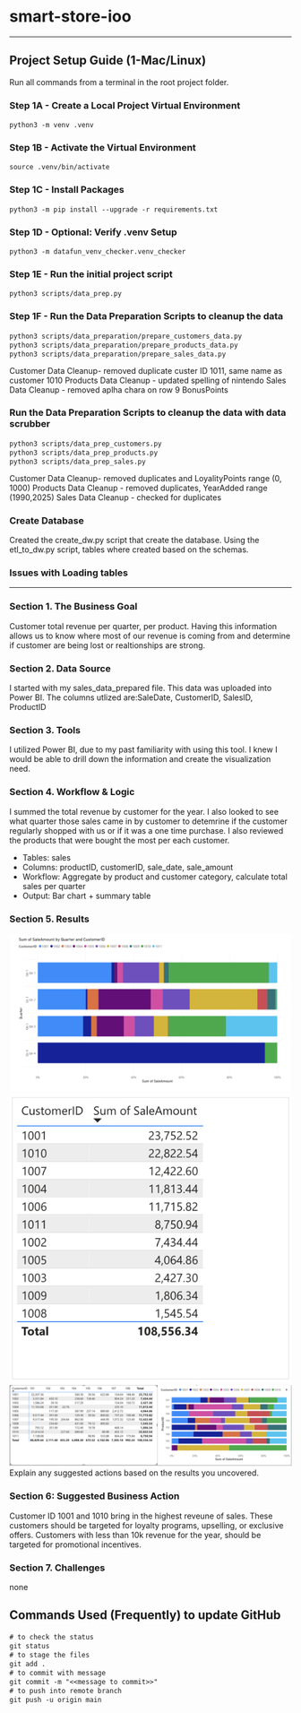# smart-store-ioo
-----

## Project Setup Guide (1-Mac/Linux)

Run all commands from a terminal in the root project folder. 

### Step 1A - Create a Local Project Virtual Environment

```shell
python3 -m venv .venv
```

### Step 1B - Activate the Virtual Environment

```shell
source .venv/bin/activate
```

### Step 1C - Install Packages

```shell
python3 -m pip install --upgrade -r requirements.txt
```

### Step 1D - Optional: Verify .venv Setup

```shell
python3 -m datafun_venv_checker.venv_checker
```

### Step 1E - Run the initial project script

```shell
python3 scripts/data_prep.py
```

### Step 1F - Run the Data Preparation Scripts to cleanup the data

```shell
python3 scripts/data_preparation/prepare_customers_data.py
python3 scripts/data_preparation/prepare_products_data.py
python3 scripts/data_preparation/prepare_sales_data.py
```

Customer Data Cleanup- removed duplicate custer ID 1011, same name as customer 1010
Products Data Cleanup - updated spelling of nintendo
Sales Data Cleanup - removed aplha chara on row 9 BonusPoints 

### Run the Data Preparation Scripts to cleanup the data with data scrubber
```shell
python3 scripts/data_prep_customers.py
python3 scripts/data_prep_products.py
python3 scripts/data_prep_sales.py
```

Customer Data Cleanup- removed duplicates and LoyalityPoints range (0, 1000)
Products Data Cleanup - removed duplicates, YearAdded range (1990,2025)
Sales Data Cleanup - checked for duplicates

### Create Database

Created the create_dw.py script that create the database.  Using the etl_to_dw.py script, tables where created based on the schemas.  

### Issues with Loading tables
-----
### Section 1. The Business Goal 
Customer total revenue per quarter, per product. Having this information allows us to know where most of our revenue is coming from and determine if customer are being lost or realtionships are strong. 
###  Section 2. Data Source
I started with my sales_data_prepared file.  This data was uploaded into Power BI.  The columns utlized are:SaleDate, CustomerID, SalesID, ProductID 
### Section 3. Tools
I utilized Power BI, due to my past familiarity with using this tool. I knew I would be able to drill down the information and create the visualization need. 
### Section 4. Workflow & Logic
I summed the total revenue by customer for the year.  I also looked to see what quarter those sales came in by customer to detemrine if the customer regularly shopped with us or if it was a one time purchase.  I also reviewed the products that were bought the most per each customer. 
- Tables: sales
- Columns: productID, customerID, sale_date, sale_amount
- Workflow: Aggregate by product and customer category, calculate total sales per quarter 
- Output: Bar chart + summary table
### Section 5. Results
 ![alt text](image.png)
 ![alt text](image-1.png)
 ![alt text](image-2.png)
Explain any suggested actions based on the results you uncovered.
### Section 6: Suggested Business Action 
Customer ID 1001 and 1010 bring in the highest reveune of sales.  These customers should be targeted for loyalty programs, upselling, or exclusive offers.  Customers with less than 10k revenue for the year, should be targeted for promotional incentives.
### Section 7. Challenges
none
## Commands Used (Frequently) to update GitHub 

```
# to check the status
git status
# to stage the files
git add .
# to commit with message
git commit -m "<<message to commit>>"
# to push into remote branch
git push -u origin main
```